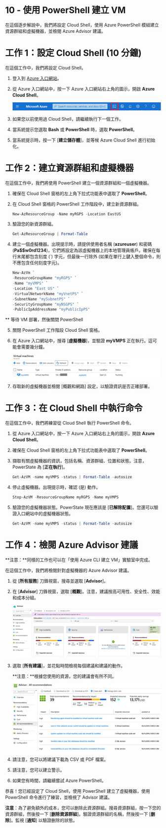 ﻿---
wts:
    title: '10 - 使用 PowerShell 建立 VM (10 分鐘)'
    module: '模組 03：描述核心解決方案和管理工具'
---
# 10 - 使用 PowerShell 建立 VM

在這個逐步解說中，我們將設定 Cloud Shell，使用 Azure PowerShell 模組建立資源群組和虛擬機器，並檢閱 Azure Advisor 建議。 

# 工作 1：設定 Cloud Shell (10 分鐘)

在這個工作中，我們將設定 Cloud Shell。 

1. 登入到 [Azure 入口網站](https://portal.azure.com)。

2. 從 Azure 入口網站中，按一下 Azure 入口網站右上角的圖示，開啟 **Azure Cloud Shell**。

    ![Azure 入口網站 Azure Cloud Shell 圖示的螢幕擷取畫面。](../images/1002.png)

3. 如果您以前使用過 Cloud Shell，請繼續執行下一個工作。 

4. 當系統提示您選取 **Bash** 或 **PowerShell** 時，選取 **PowerShell**。

5. 當系統提示時，按一下 [**建立儲存體**]，並等候 Azure Cloud Shell 進行初始化。 

# 工作 2：建立資源群組和虛擬機器

在這個工作中，我們將使用 PowerShell 建立一個資源群組和一個虛擬機器。  

1. 確保在 Cloud Shell 窗格的左上角下拉式功能表中選取了 **PowerShell**。

2. 在 Cloud Shell 窗格的 PowerShell 工作階段中，建立新資源群組。 

    ```PowerShell
    New-AzResourceGroup -Name myRGPS -Location EastUS
    ```

3. 驗證您的新資源群組。 

    ```PowerShell
    Get-AzResourceGroup | Format-Table
    ```

4. 建立一個虛擬機器。出現提示時，請提供使用者名稱 (**azureuser**) 和密碼 (**Pa$$w0rd1234**)，它們將設定為該虛擬機器上的本地管理員帳戶。確保在每行末尾都包含刻度 (`) 字元，但最後一行除外 (如果在單行上鍵入整個命令，則不應包含任何刻度字元)。

    ```PowerShell
    New-AzVm `
    -ResourceGroupName "myRGPS" `
    -Name "myVMPS" `
    -Location "East US" `
    -VirtualNetworkName "myVnetPS" `
    -SubnetName "mySubnetPS" `
    -SecurityGroupName "myNSGPS" `
    -PublicIpAddressName "myPublicIpPS"
    ```
** 等待 VM 部署，然後關閉 PowerShell

5. 關閉 PowerShell 工作階段 Cloud Shell 窗格。

6. 在 Azure 入口網站中，搜尋 [**虛擬機器**]，並驗證 **myVMPS** 正在執行。這可能會需要幾分鐘。

    ![myVMPS 處於執行狀態的虛擬機器頁面的螢幕擷取畫面。](../images/1001.png)

7. 存取新的虛擬機器並檢閱 [概觀和網路] 設定，以驗證資訊是否正確部署。 

# 工作 3：在 Cloud Shell 中執行命令

在這個工作中，我們將練習從 Cloud Shell 執行 PowerShell 命令。 

1. 從 Azure 入口網站中，按一下 Azure 入口網站右上角的圖示，開啟 **Azure Cloud Shell**。

2. 確保在 Cloud Shell 窗格的左上角下拉式功能表中選取了 **PowerShell**。

3. 擷取有關虛擬機器的資訊，包括名稱、資源群組、位置和狀態。注意，PowerState 為 [**正在執行**]。

    ```PowerShell
    Get-AzVM -name myVMPS -status | Format-Table -autosize
    ```

4. 停止虛擬機器。出現提示時，確認 (是) 動作。 

    ```PowerShell
    Stop-AzVM -ResourceGroupName myRGPS -Name myVMPS
    ```

5. 驗證您的虛擬機器狀態。PowerState 現在應該是 [**已解除配置**]。您還可以驗證入口網站中的虛擬機器狀態。 

    ```PowerShell
    Get-AzVM -name myVMPS -status | Format-Table -autosize
    ```

# 工作 4：檢閱 Azure Advisor 建議

**注意：**同樣的工作也可以在「使用 Azure CLI 建立 VM」實驗室中完成。 

在這個工作中，我們將檢閱針對虛擬機器的 Azure Advisor 建議。 

1. 從 [**所有服務**] 刀鋒視窗，搜尋並選取 [**Advisor**]。 

2. 在 [**Advisor**] 刀鋒視窗，選取 [**概觀**]。注意，建議按高可用性、安全性、效能和成本分組。 

    ![Advisor 的 [概觀] 頁面的螢幕擷取畫面。 ](../images/1003.png)

3. 選取 [**所有建議**]，並花點時間檢視每個建議和建議的動作。 

    **注意：**根據您使用的資源，您的建議會有所不同。 

    ![Advisor 的 [所有建議] 頁面的螢幕擷取畫面。 ](../images/1004.png)

4. 請注意，您可以將建議下載為 CSV 或 PDF 檔案。 

5. 請注意，您可以建立警示。 

6. 如果您有時間，請繼續嘗試 Azure PowerShell。 

恭喜！您已經設定了 Cloud Shell，使用 PowerShell 建立了虛擬機器，使用 PowerShell 命令進行了練習，並檢視了 Advisor 建議。

**注意**：為了避免額外的成本，您可以删除此資源群組。搜尋資源群組，按一下您的資源群組，然後按一下 [**删除資源群組**]。驗證資源群組的名稱，然後按一下 [**删除**]。監視 [**通知**] 以驗證删除的狀態。
